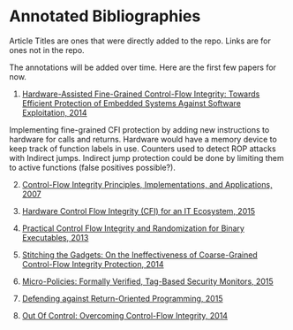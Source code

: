 # Annotated Bibliographies

Article Titles are ones that were directly added to the repo. Links are for ones not in the repo.

The annotations will be added over time. Here are the first few papers for now.

1) [Hardware-Assisted Fine-Grained Control-Flow Integrity: Towards Efficient Protection of Embedded Systems Against Software Exploitation, 2014](https://github.com/gstew5/Hardware/blob/master/cfi-generation/cfi-annotated-bibliographies/Hardware-Assisted%20Fine-Grained%20Control-Flow%20Integrity.pdf)

Implementing fine-grained CFI protection by adding new instructions to hardware for calls and returns. Hardware would have a
memory device to keep track of function labels in use. Counters used to detect ROP attacks with Indirect jumps. Indirect jump
protection could be done by limiting them to active functions (false positives possible?). 

2) [Control-Flow Integrity
Principles, Implementations, and Applications, 2007](https://users.soe.ucsc.edu/~abadi/Papers/cfi-tissec-revised.pdf)

3) [Hardware Control Flow Integrity (CFI) for an IT Ecosystem, 2015](https://github.com/gstew5/Hardware/blob/master/cfi-generation/cfi-annotated-bibliographies/Hardware%20Control%20Flow%20Integrity%20for%20an%20IT%20Ecosystem.pdf)

4) [Practical Control Flow Integrity and Randomization for Binary Executables, 2013](https://github.com/gstew5/Hardware/blob/master/cfi-generation/cfi-annotated-bibliographies/Practical%20Control%20Flow%20Integrity%20and%20Randomization%20for%20Binary%20Executables.pdf)

5) [Stitching the Gadgets: On the Ineffectiveness of Coarse-Grained Control-Flow Integrity Protection, 2014](https://pdfs.semanticscholar.org/f68d/eae2bb5641825e61a2ca5be3e75711929af8.pdf?_ga=2.225796122.1628252446.1540317709-596643184.1534792979)

6) [Micro-Policies: Formally Verified, Tag-Based Security Monitors, 2015](https://pdxscholar.library.pdx.edu/cgi/viewcontent.cgi?referer=https://www.google.com/&httpsredir=1&article=1147&context=compsci_fac)

7) [Defending against Return-Oriented Programming, 2015](https://www.cs.columbia.edu/~angelos/Papers/theses/vpappas_thesis.pdf)

8) [Out Of Control: Overcoming Control-Flow Integrity, 2014](https://ieeexplore.ieee.org/stamp/stamp.jsp?arnumber=6956588)
